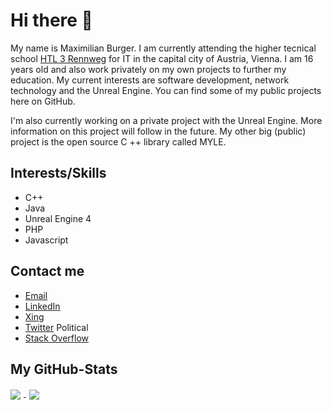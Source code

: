 # Hi there 👋
My name is Maximilian Burger. I am currently attending the higher tecnical school [HTL 3 Rennweg][1] for IT in the capital city of Austria, Vienna.
I am 16 years old and also work privately on my own projects to further my education. My current interests are software development, network technology and the Unreal Engine. You can find some of my public projects here on GitHub.

I'm also currently working on a private project with the Unreal Engine. More information on this project will follow in the future. My other big (public) project is the open source C ++ library called MYLE.

## Interests/Skills
- C++
- Java
- Unreal Engine 4
- PHP
- Javascript

## Contact me

- [Email][3]
- [LinkedIn][4]
- [Xing][5]
- [Twitter][2] Political
- [Stack Overflow][6]


## My GitHub-Stats

<a href="https://github.com/ProRedMax">
    <img style="padding-right: 5px;" align="center"
        src="https://github-readme-stats.vercel.app/api/top-langs/?username=ProRedMax&bg_color=1d1f21&title_color=fefefe&text_color=c8c9cb&langs_count=10&layout=compact">
    </img>
</a>

<a href="https://github.com/ProRedMax">
    <img style="padding-left: 5px;" align="center"
        src="https://github-readme-stats.vercel.app/api?username=ProRedMax&count_private=true&show_icons=true&title_color=fefefe&bg_color=1d1f21&text_color=c8c9cb&">
    </img>
</a>

[1]: https://www.htlrennweg.at/
[2]: https://twitter.com/maxx_bur
[3]: mailto:mabug@outlook.de
[4]: https://www.linkedin.com/in/maximilian-burger-81a9581b3/
[5]: https://www.xing.com/profile/Maximilian_Burger18/cv
[6]: https://stackoverflow.com/users/11804603/proredmax
